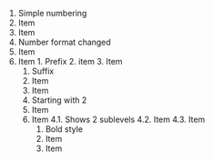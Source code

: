 1. Simple numbering
2. Item
3. Item
  1. Number format changed
  2. Item
  3. Item
    1. Prefix
    2. item
    3. Item
      1. Suffix
      2. Item
      3. Item
        2. Starting with 2
        3. Item
        4. Item
          4.1. Shows 2 sublevels
          4.2. Item
          4.3. Item
            1. Bold style
            2. Item
            3. Item

